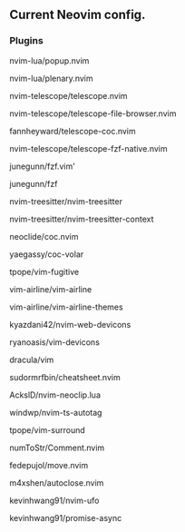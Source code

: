 ## Current Neovim config.

### Plugins 

nvim-lua/popup.nvim

nvim-lua/plenary.nvim

nvim-telescope/telescope.nvim

nvim-telescope/telescope-file-browser.nvim

fannheyward/telescope-coc.nvim

nvim-telescope/telescope-fzf-native.nvim

junegunn/fzf.vim'

junegunn/fzf

nvim-treesitter/nvim-treesitter

nvim-treesitter/nvim-treesitter-context

neoclide/coc.nvim

yaegassy/coc-volar

tpope/vim-fugitive

vim-airline/vim-airline

vim-airline/vim-airline-themes

kyazdani42/nvim-web-devicons

ryanoasis/vim-devicons

dracula/vim

sudormrfbin/cheatsheet.nvim

AckslD/nvim-neoclip.lua

windwp/nvim-ts-autotag

tpope/vim-surround

numToStr/Comment.nvim

fedepujol/move.nvim

m4xshen/autoclose.nvim

kevinhwang91/nvim-ufo 

kevinhwang91/promise-async
